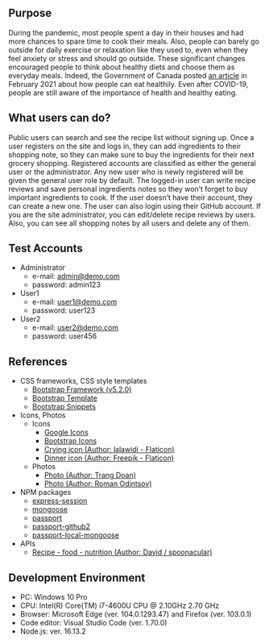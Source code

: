 ## Purpose  
During the pandemic, most people spent a day in their houses and had more chances to spare time to cook their meals. Also, people can barely go outside for daily exercise or relaxation like they used to, even when they feel anxiety or stress and should go outside. These significant changes encouraged people to think about healthy diets and choose them as everyday meals. Indeed, the Government of Canada posted [an article](https://www.canada.ca/en/health-canada/services/food-nutrition/healthy-eating/covid-19/your-eating-habits.html) in February 2021 about how people can eat healthily. Even after COVID-19, people are still aware of the importance of health and healthy eating.   


## What users can do?     
Public users can search and see the recipe list without signing up. Once a user registers on the site and logs in, they can add ingredients to their shopping note, so they can make sure to buy the ingredients for their next grocery shopping. 
Registered accounts are classified as either the general user or the administrator. Any new user who is newly registered will be given the general user role by default. The logged-in user can write recipe reviews and save personal ingredients notes so they won’t forget to buy important ingredients to cook. If the user doesn’t have their account, they can create a new one. The user can also login using their GitHub account. If you are the site administrator, you can edit/delete recipe reviews by users. Also, you can see all shopping notes by all users and delete any of them.



## Test Accounts  
- Administrator   
  - e-mail: admin@demo.com   
  - password: admin123   
- User1   
  - e-mail: user1@demo.com   
  - password: user123   
- User2   
  - e-mail: user2@demo.com   
  - password: user456   


## References   
- CSS frameworks, CSS style templates   
  - [Bootstrap Framework (v5.2.0)](https://www.bootstrapcdn.com/)  
  - [Bootstrap Template](https://startbootstrap.com/templates)
  - [Bootstrap Snippets](https://startbootstrap.com/snippets)
- Icons, Photos  
  - Icons  
    - [Google Icons](https://fonts.google.com/icons)  
    - [Bootstrap Icons](https://icons.getbootstrap.com/icons)  
    - [Crying icon (Author: lalawidi - Flaticon)](https://www.flaticon.com/free-icons/crying)  
    - [Dinner icon (Author: Freepik - Flaticon)](https://www.flaticon.com/free-icons/dinner)  
  - Photos  
    - [Photo (Author: Trang Doan)](https://www.pexels.com/photo/assorted-sliced-fruits-1128678/)
    - [Photo (Author: Roman Odintsov)](https://www.pexels.com/photo/vegetable-salad-served-on-table-with-beef-steak-in-restaurant-4551832/)
- NPM packages
  - [express-session](https://www.npmjs.com/package/express-session)
  - [mongoose](https://www.npmjs.com/package/mongoose)
  - [passport](https://www.npmjs.com/package/passport)
  - [passport-github2](https://www.npmjs.com/package/passport-github2)
  - [passport-local-mongoose](https://www.npmjs.com/package/passport-local-mongoose)
- APIs
  - [Recipe - food - nutrition (Author: David / spoonacular)](https://rapidapi.com/spoonacular/api/recipe-food-nutrition/)


## Development Environment   
- PC: Windows 10 Pro
- CPU: Intel(R) Core(TM) i7-4600U CPU @ 2.10GHz   2.70 GHz
- Browser: Microsoft Edge (ver. 104.0.1293.47) and Firefox (ver. 103.0.1)
- Code editor: Visual Studio Code (ver. 1.70.0)
- Node.js: ver. 16.13.2
